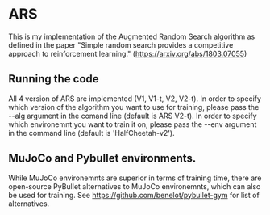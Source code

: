 # ARS
This is my implementation of the Augmented Random Search algorithm as defined in the paper "Simple random search provides a competitive approach to reinforcement learning." (https://arxiv.org/abs/1803.07055) 

## Running the code
All 4 version of ARS are implemented (V1, V1-t, V2, V2-t). In order to specify which version of the algorithm you want to use for training, please pass  the --alg argument in the comand line (default is ARS V2-t). In order to specify which environemnt you want to train it on, please pass the --env argument in the command line (default is 'HalfCheetah-v2'). 

## MuJoCo and Pybullet environments. 
While MuJoCo environemnts are superior in terms of training time, there are open-source PyBullet alternatives to MuJoCo environemnts, which can also be used for training. See https://github.com/benelot/pybullet-gym for list of alternatives.